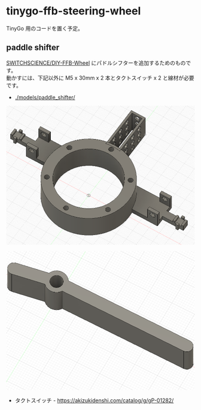 # tinygo-ffb-steering-wheel

TinyGo 用のコードを置く予定。  

## paddle shifter

[SWITCHSCIENCE/DIY-FFB-Wheel](https://github.com/SWITCHSCIENCE/DIY-FFB-Wheel) にパドルシフターを追加するためのものです。  
動かすには、下記以外に M5 x 30mm x 2 本とタクトスイッチ x 2 と線材が必要です。  

* [./models/paddle_shifter/](./models/paddle_shifter)

![](./images/body.png)

![](./images/lever.png)

* タクトスイッチ - https://akizukidenshi.com/catalog/g/gP-01282/
